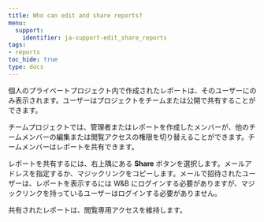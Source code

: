 ```yaml
---
title: Who can edit and share reports?
menu:
  support:
    identifier: ja-support-edit_share_reports
tags:
- reports
toc_hide: true
type: docs
---
```


個人のプライベートプロジェクト内で作成されたレポートは、そのユーザーにのみ表示されます。ユーザーはプロジェクトをチームまたは公開で共有することができます。

チームプロジェクトでは、管理者またはレポートを作成したメンバーが、他のチームメンバーの編集または閲覧アクセスの権限を切り替えることができます。チームメンバーはレポートを共有できます。

レポートを共有するには、右上隅にある **Share** ボタンを選択します。メールアドレスを指定するか、マジックリンクをコピーします。メールで招待されたユーザーは、レポートを表示するには W&B にログインする必要がありますが、マジックリンクを持っているユーザーはログインする必要がありません。

共有されたレポートは、閲覧専用アクセスを維持します。